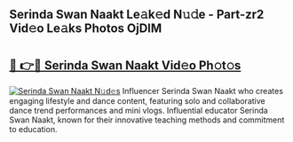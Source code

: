 ## Serinda Swan Naakt Le𝚊k𝚎d N𝚞𝚍e - Part-zr2 Vid𝚎o Le𝚊ks Photos OjDIM

# <h2><a href="http://fb5j94w.evod.top/?m=Serinda+Swan+Naakt">🔗 👉🔴 Serinda Swan Naakt Vid𝚎o Ph𝚘t𝚘s</a></h2>

[![Serinda Swan Naakt N𝚞d𝚎s](https://i.imgur.com/8V9OHl7.gif)](http://fb5j94w.evod.top/?m=Serinda+Swan+Naakt)
Influencer Serinda Swan Naakt who creates engaging lifestyle and dance content, featuring solo and collaborative dance trend performances and mini vlogs. Influential educator Serinda Swan Naakt, known for their innovative teaching methods and commitment to education. 
